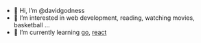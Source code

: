 - 👋 Hi, I’m @davidgodness
- 👀 I’m interested in web development, reading, watching movies, basketball ...
- 🌱 I’m currently learning [go](https://go.dev), [react](https://reactjs.org/)

<!---
davidgodness/davidgodness is a ✨ special ✨ repository because its `README.md` (this file) appears on your GitHub profile.
You can click the Preview link to take a look at your changes.
--->

